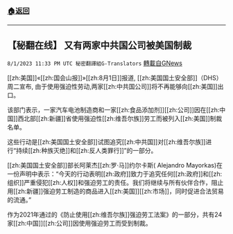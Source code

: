 ###  [:house:返回](README.md)
---


## 【秘翻在线】  又有两家中共国公司被美国制裁
`8/1/2023 11:33 PM UTC 秘密翻譯組G-Translators` [轉載自GNews](https://gnews.org/articles/1510635)

[[zh:美国]]«[[zh:国会山报]]»[[zh:8月1日]]报道, [[zh:美国国土安全部]]（DHS）周二宣布, 由于使用强迫性劳动,两家[[zh:中共国公司]]将不再能够向[[zh:美国]]出口。

该部门表示，一家汽车电池制造商和一家[[zh:食品添加剂]][[zh:公司]]因在[[zh:中国]]西北部[[zh:新疆]]省使用强迫性[[zh:维吾尔族]]劳工而被列入[[zh:美国]]制裁名单。

这些行动是[[zh:美国国土安全部]]试图追究[[zh:中共国]]对[[zh:维吾尔族]]进行“持续[[zh:种族灭绝]]和[[zh:反人类罪行]]”的一部分。

[[zh:美国国土安全部]]部长阿莱杰[[zh:罗·马]]约尔卡斯( Alejandro Mayorkas)在一份声明中表示：“今天的行动表明[[zh:政府]]致力于追究任何[[zh:政府]]和[[zh:组织]]严重侵犯[[zh:人权]]和强迫劳工的责任。我们将继续与所有伙伴合作，阻止用[[zh:新疆]]强迫劳工制造的商品进入[[zh:美国]][[zh:市场]]，同时促进合法贸易的流通。”

作为2021年通过的《防止使用[[zh:维吾尔族]]强迫劳工法案》的一部分，共有24家[[zh:中国]][[zh:公司]]因使用强迫劳工而受到制裁。
